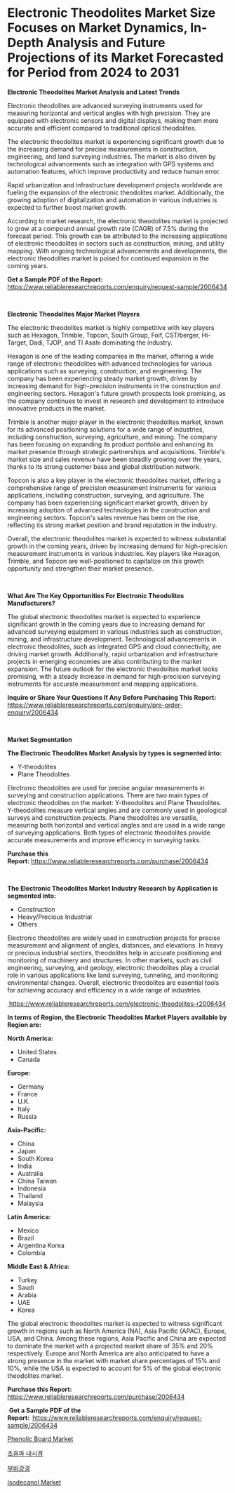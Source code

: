 <p><h1>Electronic Theodolites Market Size Focuses on Market Dynamics, In-Depth Analysis and Future Projections of its Market Forecasted for Period from 2024 to 2031</h1></p><p><strong>Electronic Theodolites Market Analysis and Latest Trends</strong></p>
<p><p>Electronic theodolites are advanced surveying instruments used for measuring horizontal and vertical angles with high precision. They are equipped with electronic sensors and digital displays, making them more accurate and efficient compared to traditional optical theodolites.</p><p>The electronic theodolites market is experiencing significant growth due to the increasing demand for precise measurements in construction, engineering, and land surveying industries. The market is also driven by technological advancements such as integration with GPS systems and automation features, which improve productivity and reduce human error.</p><p>Rapid urbanization and infrastructure development projects worldwide are fueling the expansion of the electronic theodolites market. Additionally, the growing adoption of digitalization and automation in various industries is expected to further boost market growth.</p><p>According to market research, the electronic theodolites market is projected to grow at a compound annual growth rate (CAGR) of 7.5% during the forecast period. This growth can be attributed to the increasing applications of electronic theodolites in sectors such as construction, mining, and utility mapping. With ongoing technological advancements and developments, the electronic theodolites market is poised for continued expansion in the coming years.</p></p>
<p><strong>Get a Sample PDF of the Report:&nbsp;</strong> <a href="https://www.reliableresearchreports.com/enquiry/request-sample/2006434">https://www.reliableresearchreports.com/enquiry/request-sample/2006434</a></p>
<p>&nbsp;</p>
<p><strong>Electronic Theodolites Major Market Players</strong></p>
<p><p>The electronic theodolites market is highly competitive with key players such as Hexagon, Trimble, Topcon, South Group, Foif, CST/berger, Hi-Target, Dadi, TJOP, and TI Asahi dominating the industry. </p><p>Hexagon is one of the leading companies in the market, offering a wide range of electronic theodolites with advanced technologies for various applications such as surveying, construction, and engineering. The company has been experiencing steady market growth, driven by increasing demand for high-precision instruments in the construction and engineering sectors. Hexagon's future growth prospects look promising, as the company continues to invest in research and development to introduce innovative products in the market.</p><p>Trimble is another major player in the electronic theodolites market, known for its advanced positioning solutions for a wide range of industries, including construction, surveying, agriculture, and mining. The company has been focusing on expanding its product portfolio and enhancing its market presence through strategic partnerships and acquisitions. Trimble's market size and sales revenue have been steadily growing over the years, thanks to its strong customer base and global distribution network.</p><p>Topcon is also a key player in the electronic theodolites market, offering a comprehensive range of precision measurement instruments for various applications, including construction, surveying, and agriculture. The company has been experiencing significant market growth, driven by increasing adoption of advanced technologies in the construction and engineering sectors. Topcon's sales revenue has been on the rise, reflecting its strong market position and brand reputation in the industry.</p><p>Overall, the electronic theodolites market is expected to witness substantial growth in the coming years, driven by increasing demand for high-precision measurement instruments in various industries. Key players like Hexagon, Trimble, and Topcon are well-positioned to capitalize on this growth opportunity and strengthen their market presence.</p></p>
<p>&nbsp;</p>
<p><strong>What Are The Key Opportunities For Electronic Theodolites Manufacturers?</strong></p>
<p><p>The global electronic theodolites market is expected to experience significant growth in the coming years due to increasing demand for advanced surveying equipment in various industries such as construction, mining, and infrastructure development. Technological advancements in electronic theodolites, such as integrated GPS and cloud connectivity, are driving market growth. Additionally, rapid urbanization and infrastructure projects in emerging economies are also contributing to the market expansion. The future outlook for the electronic theodolites market looks promising, with a steady increase in demand for high-precision surveying instruments for accurate measurement and mapping applications.</p></p>
<p><strong>Inquire or Share Your Questions If Any Before Purchasing This Report:</strong> <a href="https://www.reliableresearchreports.com/enquiry/pre-order-enquiry/2006434">https://www.reliableresearchreports.com/enquiry/pre-order-enquiry/2006434</a></p>
<p>&nbsp;</p>
<p><strong>Market Segmentation</strong></p>
<p><strong>The Electronic Theodolites Market Analysis by types is segmented into:</strong></p>
<p><ul><li>Y-theodolites</li><li>Plane Theodolites</li></ul></p>
<p><p>Electronic theodolites are used for precise angular measurements in surveying and construction applications. There are two main types of electronic theodolites on the market: Y-theodolites and Plane Theodolites. Y-theodolites measure vertical angles and are commonly used in geological surveys and construction projects. Plane theodolites are versatile, measuring both horizontal and vertical angles and are used in a wide range of surveying applications. Both types of electronic theodolites provide accurate measurements and improve efficiency in surveying tasks.</p></p>
<p><strong>Purchase this Report:&nbsp;</strong><a href="https://www.reliableresearchreports.com/purchase/2006434">https://www.reliableresearchreports.com/purchase/2006434</a></p>
<p>&nbsp;</p>
<p><strong>The Electronic Theodolites Market Industry Research by Application is segmented into:</strong></p>
<p><ul><li>Construction</li><li>Heavy/Precious Industrial</li><li>Others</li></ul></p>
<p><p>Electronic theodolites are widely used in construction projects for precise measurement and alignment of angles, distances, and elevations. In heavy or precious industrial sectors, theodolites help in accurate positioning and monitoring of machinery and structures. In other markets, such as civil engineering, surveying, and geology, electronic theodolites play a crucial role in various applications like land surveying, tunneling, and monitoring environmental changes. Overall, electronic theodolites are essential tools for achieving accuracy and efficiency in a wide range of industries.</p></p>
<p><a href="https://www.reliableresearchreports.com/electronic-theodolites-r2006434">&nbsp;https://www.reliableresearchreports.com/electronic-theodolites-r2006434</a></p>
<p><strong>In terms of Region, the Electronic Theodolites Market Players available by Region are:</strong></p>
<p>
    <p> <strong> North America: </strong>
        <ul>
            <li>United States</li>
            <li>Canada</li>
        </ul>
        </p> 
    <p> <strong> Europe: </strong>
        <ul>
            <li>Germany</li>
            <li>France</li>
            <li>U.K.</li>
            <li>Italy</li>
            <li>Russia</li>
        </ul>
        </p> 
    <p> <strong> Asia-Pacific: </strong>
        <ul>
            <li>China</li>
            <li>Japan</li>
            <li>South Korea</li>
            <li>India</li>
            <li>Australia</li>
            <li>China Taiwan</li>
            <li>Indonesia</li>
            <li>Thailand</li>
            <li>Malaysia</li>
        </ul>
        </p> 
    <p> <strong> Latin America: </strong>
        <ul>
            <li>Mexico</li>
            <li>Brazil</li>
            <li>Argentina Korea</li>
            <li>Colombia</li>
        </ul>
        </p> 
    <p> <strong> Middle East & Africa: </strong>
        <ul>
            <li>Turkey</li>
            <li>Saudi</li>
            <li>Arabia</li>
            <li>UAE</li>
            <li>Korea</li>
        </ul>
    </p>
    </p>
<p><p>The global electronic theodolites market is expected to witness significant growth in regions such as North America (NA), Asia Pacific (APAC), Europe, USA, and China. Among these regions, Asia Pacific and China are expected to dominate the market with a projected market share of 35% and 20% respectively. Europe and North America are also anticipated to have a strong presence in the market with market share percentages of 15% and 10%, while the USA is expected to account for 5% of the global electronic theodolites market.</p></p>
<p><strong>Purchase this Report: </strong><a href="https://www.reliableresearchreports.com/purchase/2006434">https://www.reliableresearchreports.com/purchase/2006434</a></p>
<p>&nbsp;<strong>Get a Sample PDF of the Report:&nbsp;&nbsp;</strong><a href="https://www.reliableresearchreports.com/enquiry/request-sample/2006434">https://www.reliableresearchreports.com/enquiry/request-sample/2006434</a></p>
<p><strong></strong></p>
<p><p><a href="https://issuu.com/reportprime-2/docs/phenolic-board-market-size-2030.pptx">Phenolic Board Market</a></p><p><a href="https://github.com/PhilToryphy7876567/Market-Research-Report-List-1/blob/main/365303931538.md">초음파 내시경</a></p><p><a href="https://github.com/hzumrdvas204296/Market-Research-Report-List-1/blob/main/340504831537.md">부비강경</a></p><p><a href="https://issuu.com/reportprime-2/docs/isodecanol-market-size-2030.pptx">Isodecanol Market</a></p></p>